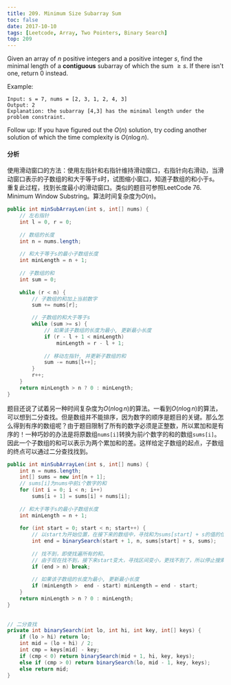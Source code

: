 ```yaml
---
title: 209. Minimum Size Subarray Sum
toc: false
date: 2017-10-10
tags: [Leetcode, Array, Two Pointers, Binary Search]
top: 209
---
```


Given an array of $n$ positive integers and a positive integer $s$, find the minimal length of a **contiguous** subarray of which the sum $\ge s$. If there isn't one, return 0 instead.

Example: 

```
Input: s = 7, nums = [2, 3, 1, 2, 4, 3]
Output: 2
Explanation: the subarray [4,3] has the minimal length under the problem constraint.
```

Follow up: If you have figured out the $O(n)$ solution, try coding another solution of which the time complexity is $O(n \log n)$. 

#### 分析

使用滑动窗口的方法：使用左指针和右指针维持滑动窗口，右指针向右滑动，当滑动窗口表示的子数组的和大于等于$s$时，试图缩小窗口，知道子数组的和小于$s$。重复此过程，找到长度最小的滑动窗口。类似的题目可参照LeetCode 76. Minimum Window Substring。算法时间复杂度为$O(n)$。

```Java
public int minSubArrayLen(int s, int[] nums) {      
    // 左右指针
    int l = 0, r = 0;
    
    // 数组的长度
    int n = nums.length;
    
    // 和大于等于s的最小子数组长度
    int minLength = n + 1;
    
    // 子数组的和
    int sum = 0;
    
    while (r < n) {
        // 子数组的和加上当前数字
        sum += nums[r];

        // 子数组的和大于等于s
        while (sum >= s) {
            // 如果该子数组的长度为最小, 更新最小长度
            if (r - l + 1 < minLength)
                minLength = r - l + 1;
            
            // 移动左指针, 并更新子数组的和
            sum -= nums[l++];
        }
        r++;
    }
    return minLength > n ? 0 : minLength;    
}
```

题目还说了试着另一种时间复杂度为$O(n \log n)$的算法。一看到$O(n \log n)$的算法，可以想到二分查找。但是数组并不能排序，因为数字的顺序是题目的关键。那么怎么得到有序的数组呢？由于题目限制了所有的数字必须是正整数，所以累加和是有序的！一种巧妙的办法是将原数组`nums[i]`转换为前$i$个数字的和的数组`sums[i]`。因此一个子数组的和可以表示为两个累加和的差。这样给定子数组的起点，子数组的终点可以通过二分查找找到。


```Java
public int minSubArrayLen(int s, int[] nums) {
    int n = nums.length;
    int[] sums = new int[n + 1];
    // sums[i]为nums中前i个数字的和
    for (int i = 0; i < n; i++)
        sums[i + 1] = sums[i] + nums[i];
    
    // 和大于等于s的最小子数组长度
    int minLength = n + 1;
   
    for (int start = 0; start < n; start++) {
        // 以start为开始位置，在接下来的数组中，寻找和为sums[start] + s的值的位置
        int end = binarySearch(start + 1, n, sums[start] + s, sums);
        
        // 找不到，即使找遍所有的和。
        // 由于现在找不到，接下来start变大，寻找区间变小，更找不到了，所以停止搜索
        if (end > n) break; 
        
        // 如果该子数组的长度为最小, 更新最小长度
        if (minLength >  end - start) minLength = end - start;
    }
    return minLength > n ? 0 : minLength;
}
    
    
// 二分查找
private int binarySearch(int lo, int hi, int key, int[] keys) {
    if (lo > hi) return lo;
    int mid = (lo + hi) / 2;
    int cmp = keys[mid] - key;
    if (cmp < 0) return binarySearch(mid + 1, hi, key, keys);
    else if (cmp > 0) return binarySearch(lo, mid - 1, key, keys);
    else return mid;
}
```